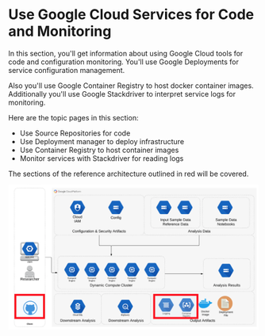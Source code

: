 # Use Google Cloud Services for Code and Monitoring

In this section, you'll get information about using Google Cloud tools for code and configuration monitoring.  You'll use Google Deployments for service configuration management.  

Also you'll use Google Container Registry to host docker container images.  Additionally you'll use Google Stackdriver to interpret service logs for monitoring.

Here are the topic pages in this section:

- Use Source Repositories for code 
- Use Deployment manager to deploy infrastructure
- Use Container Registry to host container images
- Monitor services with Stackdriver for reading logs

The sections of the reference architecture outlined in red will be covered.

[![gcp-iam](/images/tools.png)]()